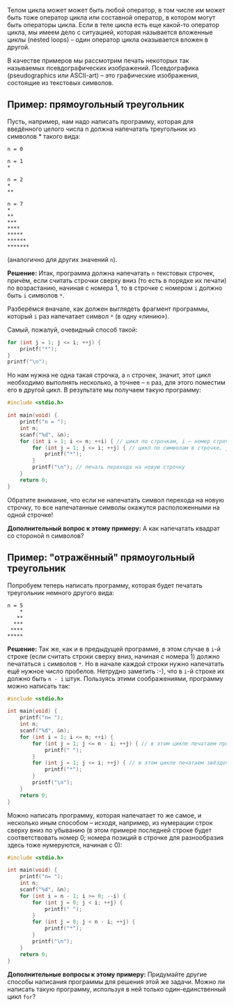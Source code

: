 Телом цикла может может быть любой оператор, в том числе им может быть тоже оператор цикла или составной оператор, в котором могут быть операторы цикла. Если в  теле  цикла  есть  еще  какой-то  оператор  цикла,  мы  имеем  дело  с  ситуацией,  которая  называется вложенные циклы (nested loops) – один оператор цикла оказывается вложен в другой.

В качестве примеров мы рассмотрим печать некоторых так называемых псевдографических изображений.
Псевдографика (pseudographics  или  ASCII-art) – это графические изображения, состоящие из текстовых
символов.

## Пример: прямоугольный треугольник

Пусть, например, нам надо написать программу, которая для введённого целого числа n должна напечатать
треугольник из символов * такого вида:

```
n = 0
```

```
n = 1
*
```

```
n = 2
*
**
```

```
n = 7
*
**
***
****
*****
******
*******
```

(аналогично для других значений `n`).

**Решение:**
Итак, программа должна напечатать `n` текстовых строчек, причём, если считать строчки сверху вниз (то
есть в порядке их печати) по возрастанию, начиная с номера 1, то в строчке с номером `i` должно быть `i`
символов `*`.

Разберёмся вначале, как должен выглядеть фрагмент программы, который `i` раз напечатает символ `*` (в одну
«линию»).

Самый, пожалуй, очевидный способ такой:

```c {include: [stdio.h, main_begin.h], after: '}'}
for (int j = 1; j <= i; ++j) {
    printf("*");
}
printf("\n");
```

Но нам нужна не одна такая строчка, а `n` строчек, значит, этот цикл необходимо выполнять несколько, а
точнее – `n` раз, для этого поместим его в другой цикл.
В результате мы получаем такую программу:

```c
#include <stdio.h>

int main(void) {
    printf("n = ");
    int n;
    scanf("%d", &n);
    for (int i = 1; i <= n; ++i) { // цикл по строчкам, i – номер строчки
        for (int j = 1; j <= i; ++j) { // цикл по символам в строчке, j – позиция символа в ней
            printf("*");
        }
        printf("\n"); // печать перехода на новую строчку
    }
    return 0;
}
```

Обратите внимание, что если не напечатать символ перехода на новую строчку, то все напечатанные символы окажутся расположенными на одной строчке!

**Дополнительный вопрос к этому примеру:**
А как напечатать квадрат со стороной n символов?

## Пример: "отражённый" прямоугольный треугольник

Попробуем теперь написать программу, которая будет печатать треугольник немного другого вида:

```
n = 5
    *
   **
  ***
 ****
*****
```

**Решение:**
Так же, как и в предыдущей программе, в этом случае в `i`-й строке  (если считать строки сверху вниз,
начиная с номера 1) должно печататься `i` символов `*`. Но в начале каждой строки нужно напечатать ещё
нужное число пробелов. Нетрудно заметить :-), что в `i`-й строке их должно быть `n - i` штук.
Пользуясь этими соображениями, программу можно написать так:

```c
#include <stdio.h>

int main(void) {
    printf("n= ");
    int n;
    scanf("%d", &n);
    for (int i = 1; i <= n; ++i) {
        for (int j = 1; j <= n - i; ++j) { // в этом цикле печатаем пробелы
            printf(" ");
        }
        for (int j = 1; j <= i; ++j) { // в этом цикле печатаем звёздочки
            printf("*");
        }
        printf("\n");
    }
    return 0;
}
```

Можно  написать  программу,  которая  напечатает  то  же  самое,  и  несколько  иным  способом  –  исходя,
например,  из  нумерации  строк  сверху  вниз  по  убыванию  (в  этом  примере  последней  строке  будет
соответствовать номер 0; номера позиций в строчке для разнообразия здесь тоже нумеруются, начиная с 0):

```c
#include <stdio.h>

int main(void) {
    printf("n= ");
    int n;
    scanf("%d", &n);
    for (int i = n - 1; i >= 0; --i) {
        for (int j = 0; j < i; ++j) {
            printf(" ");
        }
        for (int j = 0; j < n - i; ++j) {
            printf("*");
        }
        printf("\n");
    }
    return 0;
}
```

**Дополнительные вопросы к этому примеру:**
Придумайте другие способы написания программы для решения этой же задачи.
Можно ли написать такую программу, используя в ней только один-единственный цикл `for`?

